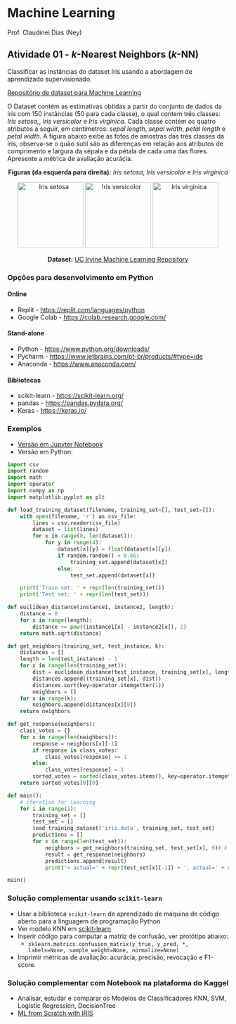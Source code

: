 # Machine Learning

Prof. Claudinei Dias (Ney)

## Atividade 01 - *k*-Nearest Neighbors (*k*-NN)

Classificar as instâncias do dataset Iris usando a abordagem de aprendizado supervisionado.

[Repositório de dataset para Machine Learning](http://archive.ics.uci.edu/ml/index.php)

O Dataset contém as estimativas obtidas a partir do conjunto de dados da íris com 150 instâncias (50 para cada classe), o qual contem três classes: *Iris setosa,*, *Iris versicolor* e *Iris virginica*. Cada classe contém os quatro atributos a seguir, em centímetros: *sepal length*, *sepal width*, *petal length* e *petal width*. A figura abaixo exibe as fotos de amostras das três classes da íris, observa-se o quão sutil são as diferenças em relação aos atributos de comprimento e largura da sépala e da pétala de cada uma das flores. Apresente a métrica de avaliação acurácia.

<p align="center" style="text-align: center">
  <b>Figuras (da esquerda para direita):</b> <i>Iris setosa</i>,
  <i>Iris versicolor</i> e <i>Iris virginica</i>
</p>

<p align="center" style="text-align: center;">
    <img height="150px" alt="Iris setosa" src="https://upload.wikimedia.org/wikipedia/commons/thumb/5/56/Kosaciec_szczecinkowaty_Iris_setosa.jpg/900px-Kosaciec_szczecinkowaty_Iris_setosa.jpg" />
    <img height="150px" alt="Iris versicolor" src="https://upload.wikimedia.org/wikipedia/commons/thumb/4/41/Iris_versicolor_3.jpg/1600px-Iris_versicolor_3.jpg" />
    <img height="150px" alt="Iris virginica" src="https://upload.wikimedia.org/wikipedia/commons/thumb/9/9f/Iris_virginica.jpg/1472px-Iris_virginica.jpg" />
</p>

<p align="center" style="text-align: center">
  <b>Dataset:</b>
  <a href="http://archive.ics.uci.edu/ml/index.php"
    >UC Irvine Machine Learning Repository</a
  >
</p>

### Opções para desenvolvimento em Python

#### Online

- Replit - https://replit.com/languages/python
- Google Colab - https://colab.research.google.com/

#### Stand-alone

- Python - https://www.python.org/downloads/
- Pycharm - https://www.jetbrains.com/pt-br/products/#type=ide
- Anaconda - https://www.anaconda.com/

#### Bibliotecas

- scikit-learn - https://scikit-learn.org/
- pandas - https://pandas.pydata.org/
- Keras - https://keras.io/

### Exemplos

- [Versão em Jupyter Notebook](https://colab.research.google.com/drive/1KyxUp5zVq38JLiwSXvGCcY2KXECOmz0v?usp=sharing)
- Versão em Python:

```python
import csv
import random
import math
import operator
import numpy as np
import matplotlib.pyplot as plt

def load_training_dataset(filename, training_set=[], test_set=[]):
    with open(filename, 'r') as csv_file:
        lines = csv.reader(csv_file)
        dataset = list(lines)
        for x in range(0, len(dataset)):
            for y in range(4):
                dataset[x][y] = float(dataset[x][y])
                if random.random() < 0.66:
                    training_set.append(dataset[x])
                else:
                    test_set.append(dataset[x])

    print('Train set: ' + repr(len(training_set)))
    print('Test set: ' + repr(len(test_set)))

def euclidean_distance(instance1, instance2, length):
    distance = 0
    for x in range(length):
        distance += pow((instance1[x] - instance2[x]), 2)
    return math.sqrt(distance)

def get_neighbors(training_set, test_instance, k):
    distances = []
    length = len(test_instance) - 1
    for x in range(len(training_set)):
        dist = euclidean_distance(test_instance, training_set[x], length)
        distances.append((training_set[x], dist))
        distances.sort(key=operator.itemgetter(1))
        neighbors = []
    for x in range(k):
        neighbors.append(distances[x][0])
    return neighbors

def get_response(neighbors):
    class_votes = {}
    for x in range(len(neighbors)):
        response = neighbors[x][-1]
        if response in class_votes:
            class_votes[response] += 1
        else:
            class_votes[response] = 1
        sorted_votes = sorted(class_votes.items(), key=operator.itemgetter(1), reverse=True)
    return sorted_votes[0][0]

def main():
    # iteration for learning
    for i in range(1):
        training_set = []
        test_set = []
        load_training_dataset('iris.data', training_set, test_set)
        predictions = []
        for x in range(len(test_set)):
            neighbors = get_neighbors(training_set, test_set[x], 9)# k = 9
            result = get_response(neighbors)
            predictions.append(result)
            print('> actual=' + repr(test_set[x][-1]) + ', actual=' + repr(result))

main()
```

### Solução complementar usando `scikit-learn`

- Usar a biblioteca `scikit-learn` de aprendizado de máquina de código aberto para a linguagem de programação Python
- Ver modelo KNN em [scikit-learn](https://scikit-learn.org/stable/auto_examples/neighbors/plot_classification.html)
- Inserir código para computar a matriz de confusão, ver protótipo abaixo:
    - `sklearn.metrics.confusion_matrix(y_true, y_pred, *, labels=None, sample_weight=None, normalize=None)`
- Imprimir métricas de avaliação: acurácia, precisão, revocação e F1-score.

### Solução complementar com Notebook na plataforma do Kaggel

- Analisar, estudar e comparar os Modelos de Classificadores KNN, SVM, Logistic Regression, DecisionTree
- [ML from Scratch with IRIS](https://www.kaggle.com/ash316/ml-from-scratch-with-iris)
